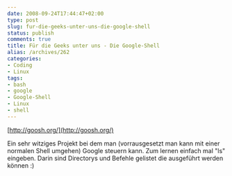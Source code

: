 ```yaml
---
date: 2008-09-24T17:44:47+02:00
type: post
slug: fur-die-geeks-unter-uns-die-google-shell
status: publish
comments: true
title: Für die Geeks unter uns - Die Google-Shell
alias: /archives/262
categories:
- Coding
- Linux
tags:
- bash
- google
- Google-Shell
- Linux
- shell
---
```


[http://goosh.org/](http://goosh.org/)

Ein sehr witziges Projekt bei dem man (vorrausgesetzt man kann mit einer normalen Shell umgehen) Google steuern kann. Zum lernen einfach mal "ls" eingeben. Darin sind Directorys und Befehle gelistet die ausgeführt werden können :)

